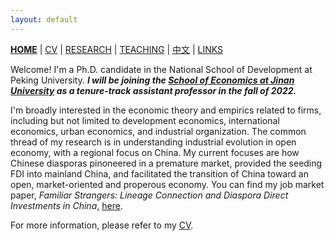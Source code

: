 ```yaml
---
layout: default
---
```



[**HOME**](./) | [CV](./assets/CV_FanghaoChen_220509.pdf) | [RESEARCH](./research.md) | [TEACHING](./teaching.md) | [中文](./chinesepage.md) | [LINKS](./links.md)

Welcome! I'm a Ph.D. candidate in the National School of Development at Peking University. _**I will be joining the [School of Economics at Jinan University](https://ec.jnu.edu.cn/) as a tenure-track assistant professor in the fall of 2022.**_ 

I'm broadly interested in the economic theory and empirics related to firms, including but not limited to  development economics, international economics, urban economics, and industrial organization. The common thread of my research is in understanding industrial evolution in open economy, with a regional focus on China. My current focuses are how Chinese diasporas pinoneered in a premature market, provided the seeding FDI into mainland China, and facilitated the transition of China toward an open, market-oriented and properous economy. You can find my job market paper, _Familiar Strangers: Lineage Connection and Diaspora Direct Investments in China_, [here](./assets/familiar_stranger_draft_220303.pdf). 

For more information, please refer to my [CV](./assets/CV_FanghaoChen_220509.pdf). 

